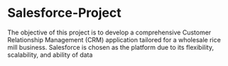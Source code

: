 # Salesforce-Project
The objective of this project is to develop a comprehensive Customer Relationship Management (CRM) application tailored for a wholesale rice mill business. Salesforce is chosen as the platform due to its flexibility, scalability, and ability of data
